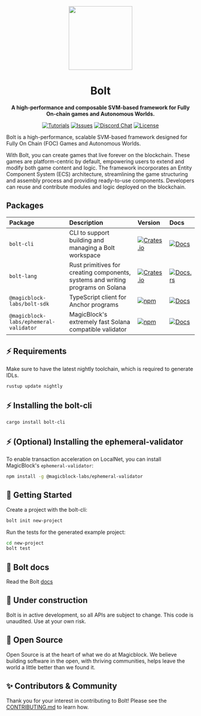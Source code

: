 <div align="center">

  <img height="170x" src="https://book.boltengine.gg/images/bolt.png" />
  

  <h1>Bolt</h1>

  <p>
    <strong>A high-performance and composable SVM-based framework for Fully On-chain games and Autonomous Worlds. </strong>
  </p>

  <p>
    <a href="https://book.boltengine.gg"><img alt="Tutorials" src="https://img.shields.io/badge/docs-tutorials-blueviolet" /></a>
    <a href="https://github.com/magicblock-labs/bolt/issues"><img alt="Issues" src="https://img.shields.io/github/issues/magicblock-labs/bolt?color=blueviolet" /></a>
    <a href="https://discord.com/invite/MBkdC3gxcv"><img alt="Discord Chat" src="https://img.shields.io/discord/943797222162726962?color=blueviolet" /></a>
    <a href="https://opensource.org/licenses/MIT"><img alt="License" src="https://img.shields.io/github/license/magicblock-labs/bolt?color=blueviolet" /></a>
  </p>

</div>

Bolt is a high-performance, scalable SVM-based framework designed for Fully On Chain (FOC) Games and Autonomous Worlds.

With Bolt, you can create games that live forever on the blockchain. These games are platform-centric by default, empowering users to extend and modify both game content and logic. The framework incorporates an Entity Component System (ECS) architecture, streamlining the game structuring and assembly process and providing ready-to-use components. Developers can reuse and contribute modules and logic deployed on the blockchain.

## Packages

| Package                     | Description                                                                      | Version                                                                                                                                  | Docs                                                                                                            |
|:----------------------------|:---------------------------------------------------------------------------------|:-----------------------------------------------------------------------------------------------------------------------------------------|:----------------------------------------------------------------------------------------------------------------|
| `bolt-cli`                  | CLI to support building and managing a Bolt workspace                            | [![Crates.io](https://img.shields.io/crates/v/bolt-cli?color=blue)](https://crates.io/crates/bolt-cli)                                 | [![Docs](https://img.shields.io/badge/docs-tutorials-blue)](https://book.boltengine.gg/getting_started/installation.html) |
| `bolt-lang`                 | Rust primitives for creating components, systems and writing programs on Solana | [![Crates.io](https://img.shields.io/crates/v/bolt-lang?color=blue)](https://crates.io/crates/bolt-lang)                                 | [![Docs.rs](https://img.shields.io/badge/docs-tutorials-blue)](https://book.boltengine.gg/)                                    |
| `@magicblock-labs/bolt-sdk` | TypeScript client for Anchor programs                                            | [![npm](https://img.shields.io/npm/v/@magicblock-labs/bolt-sdk.svg?color=blue)](https://www.npmjs.com/package/@magicblock-labs/bolt-sdk)         | [![Docs](https://img.shields.io/badge/docs-tutorials-blue)](https://book.boltengine.gg/getting_started/world_program.html#typescript-sdk-installation)     |
| `@magicblock-labs/ephemeral-validator` | MagicBlock's extremely fast Solana compatible validator | [![npm](https://img.shields.io/npm/v/@magicblock-labs/ephemeral-validator.svg?color=blue)](https://www.npmjs.com/package/@magicblock-labs/ephemeral-validator) | [![Docs](https://img.shields.io/badge/docs-tutorials-blue)](https://docs.magicblock.gg/pages/get-started/how-integrate-your-program/quickstart) |

## ⚡️ Requirements

Make sure to have the latest nightly toolchain, which is required to generate IDLs.
```bash
rustup update nightly
```

## ⚡️ Installing the bolt-cli

```bash
cargo install bolt-cli
```

## ⚡️ (Optional) Installing the ephemeral-validator

To enable transaction acceleration on LocalNet, you can install MagicBlock's `ephemeral-validator`:

```bash
npm install -g @magicblock-labs/ephemeral-validator
```

## 🔩️ Getting Started

Create a project with the bolt-cli:

```bash
bolt init new-project
```

Run the tests for the generated example project:

```bash
cd new-project
bolt test
```

## 📘 Bolt docs

Read the Bolt [docs](https://docs.magicblock.gg/BOLT/Introduction/introduction)


## 🚧 Under construction

Bolt is in active development, so all APIs are subject to change.
This code is unaudited. Use at your own risk.

## 💚 Open Source

Open Source is at the heart of what we do at Magicblock. We believe building software in the open, with thriving communities, helps leave the world a little better than we found it.


## ✨ Contributors & Community

Thank you for your interest in contributing to Bolt!
Please see the [CONTRIBUTING.md](./docs/CONTRIBUTING.md) to learn how.

